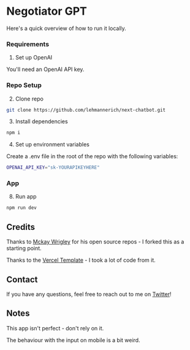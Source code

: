 # Negotiator GPT

Here's a quick overview of how to run it locally.

### Requirements

1. Set up OpenAI

You'll need an OpenAI API key.

### Repo Setup

2. Clone repo

```bash
git clone https://github.com/lehmannerich/next-chatbot.git
```

3. Install dependencies

```bash
npm i
```

4. Set up environment variables

Create a .env file in the root of the repo with the following variables:

```bash
OPENAI_API_KEY="sk-YOURAPIKEYHERE"
```

### App

8. Run app

```bash
npm run dev
```

## Credits

Thanks to [Mckay Wrigley](https://github.com/mckaywrigley) for his open source repos - I forked this as a starting point.

Thanks to the [Vercel Template](https://vercel.com/templates/next.js/ai-gpt3-chatbot) - I took a lot of code from it.

## Contact

If you have any questions, feel free to reach out to me on [Twitter](https://twitter.com/lehmannerich)!

## Notes

This app isn't perfect - don't rely on it.

The behaviour with the input on mobile is a bit weird.
